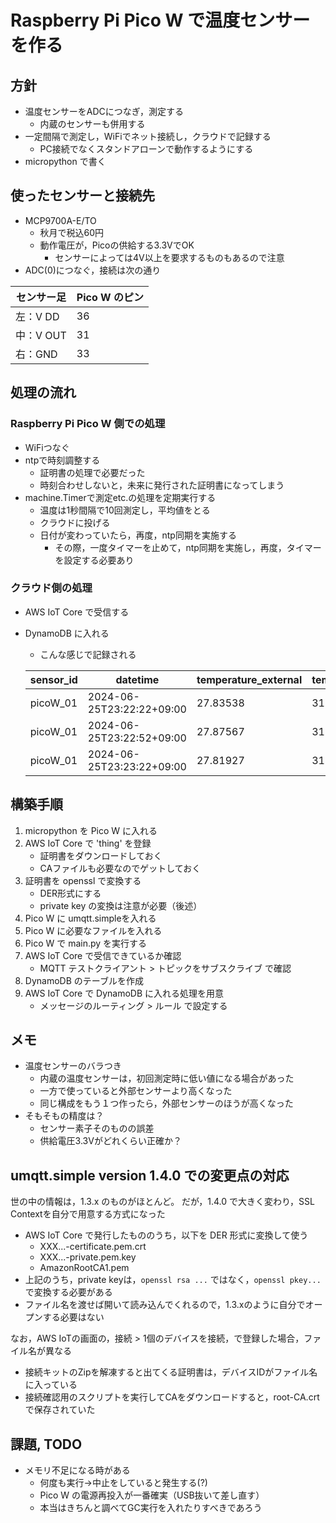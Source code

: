 # Raspberry Pi Pico W で温度センサーを作る

## 方針

- 温度センサーをADCにつなぎ，測定する
  - 内蔵のセンサーも併用する
- 一定間隔で測定し，WiFiでネット接続し，クラウドで記録する
  - PC接続でなくスタンドアローンで動作するようにする
- micropython で書く

## 使ったセンサーと接続先

- MCP9700A-E/TO
  - 秋月で税込60円
  - 動作電圧が，Picoの供給する3.3VでOK
    - センサーによっては4V以上を要求するものもあるので注意
- ADC(0)につなぐ，接続は次の通り

センサー足|Pico W のピン
--|--
左：V DD|36
中：V OUT|31
右：GND|33

## 処理の流れ

### Raspberry Pi Pico W 側での処理

- WiFiつなぐ
- ntpで時刻調整する
  - 証明書の処理で必要だった
  - 時刻合わせしないと，未来に発行された証明書になってしまう
- machine.Timerで測定etc.の処理を定期実行する
  - 温度は1秒間隔で10回測定し，平均値をとる
  - クラウドに投げる
  - 日付が変わっていたら，再度，ntp同期を実施する
    - その際，一度タイマーを止めて，ntp同期を実施し，再度，タイマーを設定する必要あり

### クラウド側の処理

- AWS IoT Core で受信する
- DynamoDB に入れる
  - こんな感じで記録される

  sensor_id|datetime|temperature_external|temperature_internal
  --|--|--|--
  picoW_01|2024-06-25T23:22:22+09:00|27.83538|31.81947
  picoW_01|2024-06-25T23:22:52+09:00|27.87567|31.86628
  picoW_01|2024-06-25T23:23:22+09:00|27.81927|31.72584

## 構築手順

1. micropython を Pico W に入れる
1. AWS IoT Core で 'thing' を登録
   - 証明書をダウンロードしておく
   - CAファイルも必要なのでゲットしておく
1. 証明書を openssl で変換する
   - DER形式にする
   - private key の変換は注意が必要（後述）
1. Pico W に umqtt.simpleを入れる
1. Pico W に必要なファイルを入れる
1. Pico W で main.py を実行する
1. AWS IoT Core で受信できているか確認
   - MQTT テストクライアント > トピックをサブスクライブ で確認
1. DynamoDB のテーブルを作成
1. AWS IoT Core で DynamoDB に入れる処理を用意
   - メッセージのルーティング > ルール で設定する

## メモ

- 温度センサーのバラつき
  - 内蔵の温度センサーは，初回測定時に低い値になる場合があった
  - 一方で使っていると外部センサーより高くなった
  - 同じ構成をもう１つ作ったら，外部センサーのほうが高くなった
- そもそもの精度は？
  - センサー素子そのものの誤差
  - 供給電圧3.3Vがどれくらい正確か？

## umqtt.simple version 1.4.0 での変更点の対応

世の中の情報は，1.3.x のものがほとんど。
だが，1.4.0 で大きく変わり，SSL Contextを自分で用意する方式になった

- AWS IoT Core で発行したもののうち，以下を DER 形式に変換して使う
  - XXX...-certificate.pem.crt
  - XXX...-private.pem.key
  - AmazonRootCA1.pem
- 上記のうち，private keyは，`openssl rsa ...` ではなく，`openssl pkey...`　で変換する必要がある
- ファイル名を渡せば開いて読み込んでくれるので，1.3.xのように自分でオープンする必要はない

なお，AWS IoTの画面の，接続 > 1個のデバイスを接続，で登録した場合，ファイル名が異なる

- 接続キットのZipを解凍すると出てくる証明書は，デバイスIDがファイル名に入っている
- 接続確認用のスクリプトを実行してCAをダウンロードすると，root-CA.crt で保存されていた

## 課題, TODO

- メモリ不足になる時がある
  - 何度も実行→中止をしていると発生する(?)
  - Pico W の電源再投入が一番確実（USB抜いて差し直す）
  - 本当はきちんと調べてGC実行を入れたりすべきであろう
